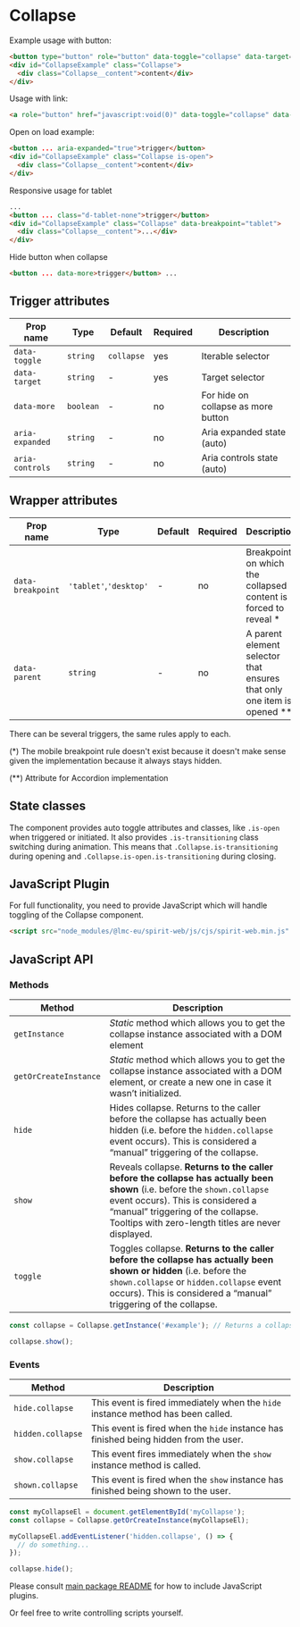 # Collapse

Example usage with button:

```html
<button type="button" role="button" data-toggle="collapse" data-target="CollapseExample">trigger</button>
<div id="CollapseExample" class="Collapse">
  <div class="Collapse__content">content</div>
</div>
```

Usage with link:

```html
<a role="button" href="javascript:void(0)" data-toggle="collapse" data-target="CollapseExample"> trigger </a> ...
```

Open on load example:

```html
<button ... aria-expanded="true">trigger</button>
<div id="CollapseExample" class="Collapse is-open">
  <div class="Collapse__content">content</div>
</div>
```

Responsive usage for tablet

```html
...
<button ... class="d-tablet-none">trigger</button>
<div id="CollapseExample" class="Collapse" data-breakpoint="tablet">
  <div class="Collapse__content">...</div>
</div>
```

Hide button when collapse

```html
<button ... data-more>trigger</button> ...
```

## Trigger attributes

| Prop name       | Type      | Default    | Required | Description                         |
| --------------- | --------- | ---------- | -------- | ----------------------------------- |
| `data-toggle`   | `string`  | `collapse` | yes      | Iterable selector                   |
| `data-target`   | `string`  | -          | yes      | Target selector                     |
| `data-more`     | `boolean` | -          | no       | For hide on collapse as more button |
| `aria-expanded` | `string`  | -          | no       | Aria expanded state (auto)          |
| `aria-controls` | `string`  | -          | no       | Aria controls state (auto)          |

## Wrapper attributes

| Prop name         | Type                   | Default | Required | Description                                                              |
| ----------------- | ---------------------- | ------- | -------- | ------------------------------------------------------------------------ |
| `data-breakpoint` | `'tablet'`,`'desktop'` | -       | no       | Breakpoint on which the collapsed content is forced to reveal \*         |
| `data-parent`     | `string`               | -       | no       | A parent element selector that ensures that only one item is opened \*\* |

There can be several triggers, the same rules apply to each.

(\*) The mobile breakpoint rule doesn't exist because it doesn't make sense given the implementation because it always stays hidden.

(\*\*) Attribute for Accordion implementation

## State classes

The component provides auto toggle attributes and classes, like `.is-open` when triggered or initiated.
It also provides `.is-transitioning` class switching during animation. This means that `.Collapse.is-transitioning` during
opening and `.Collapse.is-open.is-transitioning` during closing.

## JavaScript Plugin

For full functionality, you need to provide JavaScript which will handle toggling of the Collapse component.

```html
<script src="node_modules/@lmc-eu/spirit-web/js/cjs/spirit-web.min.js" async></script>
```

## JavaScript API

### Methods

| Method                | Description                                                                                                                                                                                                                                              |
| --------------------- | -------------------------------------------------------------------------------------------------------------------------------------------------------------------------------------------------------------------------------------------------------- |
| `getInstance`         | _Static_ method which allows you to get the collapse instance associated with a DOM element                                                                                                                                                              |
| `getOrCreateInstance` | _Static_ method which allows you to get the collapse instance associated with a DOM element, or create a new one in case it wasn’t initialized.                                                                                                          |
| `hide`                | Hides collapse. Returns to the caller before the collapse has actually been hidden (i.e. before the `hidden.collapse` event occurs). This is considered a “manual” triggering of the collapse.                                                           |
| `show`                | Reveals collapse. **Returns to the caller before the collapse has actually been shown** (i.e. before the `shown.collapse` event occurs). This is considered a “manual” triggering of the collapse. Tooltips with zero-length titles are never displayed. |
| `toggle`              | Toggles collapse. **Returns to the caller before the collapse has actually been shown or hidden** (i.e. before the `shown.collapse` or `hidden.collapse` event occurs). This is considered a “manual” triggering of the collapse.                        |

```js
const collapse = Collapse.getInstance('#example'); // Returns a collapse instance

collapse.show();
```

### Events

| Method            | Description                                                                           |
| ----------------- | ------------------------------------------------------------------------------------- |
| `hide.collapse`   | This event is fired immediately when the `hide` instance method has been called.      |
| `hidden.collapse` | This event is fired when the `hide` instance has finished being hidden from the user. |
| `show.collapse`   | This event fires immediately when the `show` instance method is called.               |
| `shown.collapse`  | This event is fired when the `show` instance has finished being shown to the user.    |

```js
const myCollapseEl = document.getElementById('myCollapse');
const collapse = Collapse.getOrCreateInstance(myCollapseEl);

myCollapseEl.addEventListener('hidden.collapse', () => {
  // do something...
});

collapse.hide();
```

Please consult [main package README][web-readme] for how to include JavaScript plugins.

Or feel free to write controlling scripts yourself.

[web-readme]: https://github.com/lmc-eu/spirit-design-system/blob/main/packages/web/README.md
